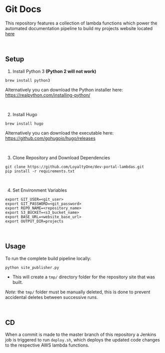 # Git Docs

This repository features a collection of lambda functions which power the automated documentation pipeline to build my projects website located [here](http://muneebazam.com/projects/)

<br/>

## Setup

1. Install Python 3 **(Python 2 will not work)** 

```
brew install python3
```

Alternatively you can download the Python installer here: https://realpython.com/installing-python/ 

<br/>

2. Install Hugo

``` 
brew install hugo
```

Alternatively you can download the executable here: https://github.com/gohugoio/hugo/releases

<br/>

3. Clone Repository and Download Dependencies

```
git clone https://github.com/LoyaltyOne/dev-portal-lambdas.git
pip install -r requirements.txt
```

<br/>

4. Set Environment Variables

```
export GIT_USER=<git_user>
export GIT_PASSWORD=<git_password>
export REPO_NAME=<repository_name>
export S3_BUCKET=<s3_bucket_name>
export BASE_URL=<website_base_url>
export OUTPUT_DIR=projects
```

<br/>

## Usage

To run the complete build pipeline locally:

```
python site_publisher.py 
```

- This will create a `tmp/` directory folder for the repository site that was built.

_Note:_ the `tmp/` folder must be manually deleted, this is done to prevent accidental deletes between successive runs.

<br/>

## CD

When a commit is made to the master branch of this repository a Jenkins job is triggered to run `deploy.sh`, which deploys the updated code changes to the respective AWS lambda functions. 
